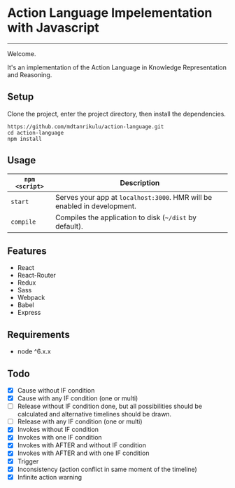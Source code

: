 # Action Language Impelementation with Javascript
---
 
Welcome. 

It's an implementation of the Action Language in Knowledge Representation and Reasoning. 

 
Setup
---
 
 Clone the project, enter the project directory, then install the dependencies.
```
https://github.com/mdtanrikulu/action-language.git
cd action-language
npm install
```
 
 
 Usage
---

|`npm <script>`|Description|
|------------------|-----------|
|`start`|Serves your app at `localhost:3000`. HMR will be enabled in development.|
|`compile`|Compiles the application to disk (`~/dist` by default).|


Features
---

- React 
- React-Router
- Redux
- Sass
- Webpack
- Babel
- Express


Requirements
---

- node ^6.x.x

Todo
---

- [x] Cause without IF condition
- [x] Cause with any IF condition (one or multi)
- [ ] Release without IF condition done, but all possibilities should be calculated and alternative timelines should be drawn. 
- [ ] Release with any IF condition (one or multi)
- [x] Invokes without IF condition
- [x] Invokes with one IF condition
- [x] Invokes with AFTER and without IF condition
- [x] Invokes with AFTER and with one IF condition
- [x] Trigger
- [x] Inconsistency (action conflict in same moment of the timeline)
- [x] Infinite action warning
